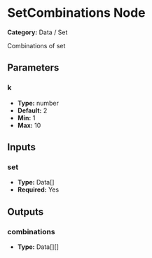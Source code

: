 
# SetCombinations Node

**Category:** Data / Set

Combinations of set

## Parameters


### k
- **Type:** number
- **Default:** 2
- **Min:** 1
- **Max:** 10



## Inputs


### set
- **Type:** Data[]
- **Required:** Yes



## Outputs


### combinations
- **Type:** Data[][]




